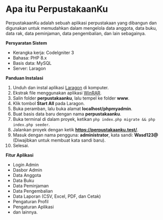 # Apa itu PerpustakaanKu

PerpustakaanKu adalah sebuah aplikasi perpustakaan yang dibangun dan digunakan untuk memudahkan dalam mengelola data anggota, data buku, data rak, data peminjaman, data pengembalian, dan lain sebagainya.

**Persyaratan Sistem**

- Kerangka kerja: CodeIgniter 3
- Bahasa: PHP 8.x
- Basis data: MySQL
- Server: Laragon

**Panduan Instalasi**

1. Unduh dan instal aplikasi [Laragon](https://github.com/leokhoa/laragon/releases/download/6.0.0/laragon-wamp.exe) di komputer.
2. Ekstrak file menggunakan aplikasi [WinRAR](https://www.win-rar.com/postdownload.html).
3. Salin folder **perpustakaanku**, lalu tempel ke folder **www**.
4. Klik tombol **Start All** pada Laragon.
5. Buka peramban, lalu buka alamat **localhost/phpmyadmin**.
6. Buat basis data baru dengan nama **perpustakaanku**.
7. Buka terminal di dalam proyek, ketikan `php index.php migrate && php index.php seeder`.
8. Jalankan proyek dengan ketik **https://perpustakaanku.test/**.
9. Masuk dengan nama pengguna: **administrator**, kata sandi: **Wasd123@** (Diwajibkan untuk membuat kata sandi baru).
10. Selesai.

**Fitur Aplikasi**
- Login Admin
- Dasbor Admin
- Data Anggota
- Data Buku
- Data Peminjaman
- Data Pengembalian
- Data Laporan (CSV, Excel, PDF, dan Cetak)
- Pengaturan Profil
- Pengaturan Aplikasi
- dan lainnya.